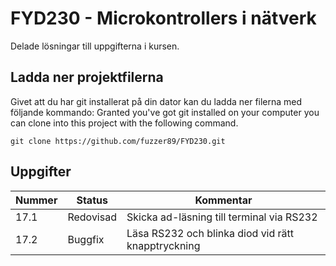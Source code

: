 FYD230 - Microkontrollers i nätverk
======

Delade lösningar till uppgifterna i kursen.

## Ladda ner projektfilerna
Givet att du har git installerat på din dator kan du ladda ner filerna med följande kommando:
Granted you've got git installed on your computer you can clone into this project with the following command.
```
git clone https://github.com/fuzzer89/FYD230.git
```

## Uppgifter

Nummer        | Status       | Kommentar
------------- | ------------ | ------------
17.1          | Redovisad    | Skicka ad-läsning till terminal via RS232
17.2          | Buggfix      | Läsa RS232 och blinka diod vid rätt knapptryckning
